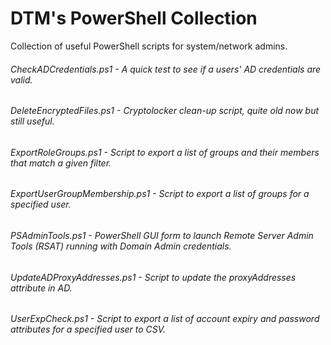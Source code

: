 # DTM's PowerShell Collection

Collection of useful PowerShell scripts for system/network admins.

###### CheckADCredentials.ps1 - A quick test to see if a users' AD credentials are valid.

###### DeleteEncryptedFiles.ps1 - Cryptolocker clean-up script, quite old now but still useful.

###### ExportRoleGroups.ps1 - Script to export a list of groups and their members that match a given filter.

###### ExportUserGroupMembership.ps1 - Script to export a list of groups for a specified user.

###### PSAdminTools.ps1 - PowerShell GUI form to launch Remote Server Admin Tools (RSAT) running with Domain Admin credentials.

###### UpdateADProxyAddresses.ps1 - Script to update the proxyAddresses attribute in AD.

###### UserExpCheck.ps1 - Script to export a list of account expiry and password attributes for a specified user to CSV.
